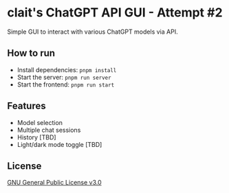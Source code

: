 # clait's ChatGPT API GUI - Attempt #2

Simple GUI to interact with various ChatGPT models via API.

## How to run

- Install dependencies: `pnpm install`
- Start the server: `pnpm run server`
- Start the frontend: `pnpm run start`

## Features

- Model selection
- Multiple chat sessions
- History [TBD]
- Light/dark mode toggle [TBD]

## License

[GNU General Public License v3.0](https://choosealicense.com/licenses/gpl-3.0/)